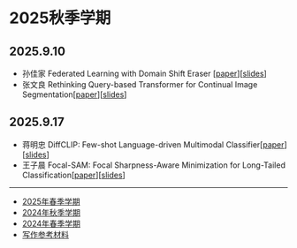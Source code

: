 # 2025秋季学期
## 2025.9.10
 - 孙佳家 Federated Learning with Domain Shift Eraser [[paper](./assets/papers/Federated%20Learning%20with%20Domain%20Shift%20Eraser.pdf)][[slides](./assets/slides/2025.9.10组会%20孙佳家.pptx)]
- 张文良 Rethinking Query-based Transformer for Continual Image Segmentation[[paper](./assets/papers/Rethinking%20Query-based%20Transformer%20for%20Continual%20Image%20Segmentation.pdf)][[slides](./assets/slides/20250910-zhangwl.pptx)]
## 2025.9.17
 - 蒋明忠 DiffCLIP: Few-shot Language-driven Multimodal Classifier[[paper](./assets/papers/DiffCLIP%20Few-shot%20Language-driven%20Multimodal%20Classifier.pdf)][[slides](./assets/slides/2025.9.17%E7%BB%84%E4%BC%9A-%E8%92%8B%E6%98%8E%E5%BF%A0.pdf)]
 - 王子晨 Focal-SAM: Focal Sharpness-Aware Minimization for Long-Tailed Classification[[paper](./assets/papers/Focal-SAM%3A%20Focal%20Sharpness-Aware%20Minimization%20for%20Long-Tailed%20Classification.pdf)][[slides](./assets/slides/2025.9.17%E7%BB%84%E4%BC%9A%20%E7%8E%8B%E5%AD%90%E6%99%A8.pptx)]



---
- [2025年春季学期](./2025-spring.md)
- [2024年秋季学期](./2024-autumn.md)
- [2024年春季学期](./2024-spring.md)
- [写作参考材料](./documents.md)
